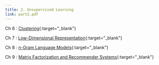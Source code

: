 ```yaml
---
title: 2. Unsupervised Learning
link: part2.pdf
---
```


Ch 6
: [Clustering](files/ch6.pdf){:target="_blank"}

Ch 7
: [Low-Dimensional Representation](files/ch7.pdf){:target="_blank"}

Ch 8
: [n-Gram Language Models](files/ch8.pdf){:target="_blank"}

Ch 9
: [Matrix Factorization and Recommender Systems](files/ch9.pdf){:target="_blank"}
